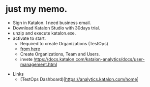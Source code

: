 # just my memo.

+ Sign in Katalon. I need business email.
+ Download Katalon Studio with 30days trial.
+ unzip and execute katalon.exe.
+ activate to start.
  + Required to create Organizations (TestOps)
  + [from here](https://analytics.katalon.com/home)
  + Create Organizations, Team and Users.
  + invete https://docs.katalon.com/katalon-analytics/docs/user-management.html

- Links
  - (TestOps Dashboard)[https://analytics.katalon.com/home]
